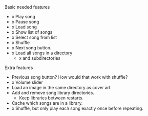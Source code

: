 Basic needed features
- x Play song
- x Pause song
- x Load song
- x Show list of songs
- x Select song from list
- x Shuffle
- x Next song button.
- x Load all songs in a directory
  - x and subdirectories

Extra features
- Previous song button? How would that work with shuffle?
- x Volume slider
- Load an image in the same directory as cover art
- Add and remove song library directories.
	- Keep libraries between restarts.
- Cache which songs are in a library.
- x Shuffle, but only play each song exactly once before repeating.